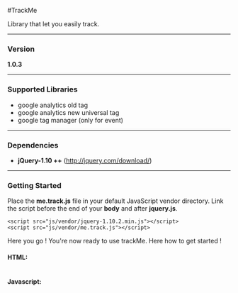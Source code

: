 #TrackMe

Library that let you easily track.

---

### Version

**1.0.3**

---

### Supported Libraries

- google analytics old tag
- google analytics new universal tag
- google tag manager (only for event)

---

### Dependencies

- **jQuery-1.10 ++** (http://jquery.com/download/)

---

### Getting Started

Place the **me.track.js** file in your default JavaScript vendor directory. Link the script before the end of your **body** and after **jquery.js**.

```
<script src="js/vendor/jquery-1.10.2.min.js"></script>
<script src="js/vendor/me.track.js"></script>
```
Here you go ! You're now ready to use trackMe. Here how to get started !

#### HTML:
~~~

~~~

#### Javascript:

~~~

~~~